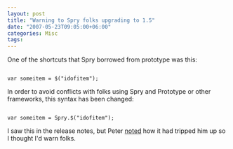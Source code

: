 ```yaml
---
layout: post
title: "Warning to Spry folks upgrading to 1.5"
date: "2007-05-23T09:05:00+06:00"
categories: Misc 
tags: 
---
```


One of the shortcuts that Spry borrowed from prototype was this:

<code>
var someitem = $("idofitem");
</code>

In order to avoid conflicts with folks using Spry and Prototype or other frameworks, this syntax has been changed:

<code>
var someitem = Spry.$("idofitem");
</code>

I saw this in the release notes, but Peter <a href="http://ray.camdenfamily.com/index.cfm/2007/4/7/Using-AJAX-and-Server-Side-Search-2#cB8D587BD-D34D-F5F7-3235810428D436B2">noted</a> how it had tripped him up so I thought I'd warn folks.